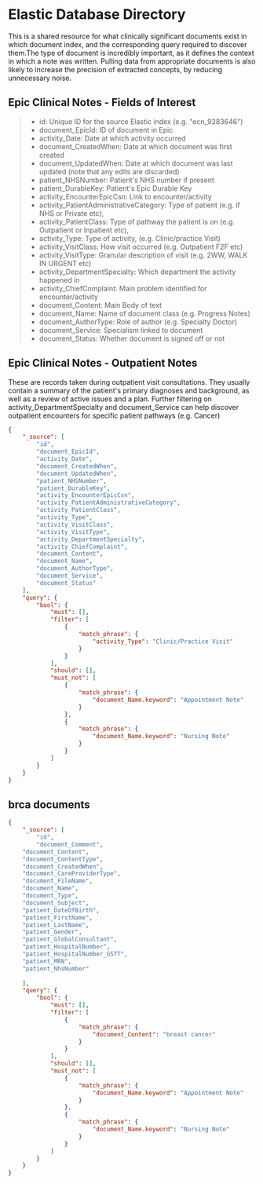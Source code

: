 # Elastic Database Directory

This is a shared resource for what clinically significant documents exist in which document index, and the corresponding query required to discover them.The type of document is incredibly important, as it defines the context in which a note was written. Pulling data from appropriate documents is also likely to increase the precision of extracted concepts, by reducing unnecessary noise.

## Epic Clinical Notes - Fields of Interest

> * id: Unique ID for the source Elastic index (e.g. "ecn_9283646")
> * document_EpicId: ID of document in Epic
> * activity_Date: Date at which activity occurred
> * document_CreatedWhen: Date at which document was first created
> * document_UpdatedWhen: Date at which document was last updated (note that any edits are discarded)
> * patient_NHSNumber: Patient's NHS number if present
> * patient_DurableKey: Patient's Epic Durable Key
> * activity_EncounterEpicCsn: Link to encounter/activity
> * activity_PatientAdministrativeCategory: Type of patient (e.g. if NHS or Private etc),
> * activity_PatientClass: Type of pathway the patient is on (e.g. Outpatient or Inpatient etc),
> * activity_Type: Type of activity, (e.g. Clinic/practice Visit)
> * activity_VisitClass: How visit occurred (e.g. Outpatient F2F etc)
> * activity_VisitType: Granular description of visit (e.g. 2WW, WALK IN URGENT etc)
> * activity_DepartmentSpecialty: Which department the activity happened in
> * activity_ChiefComplaint: Main problem identified for encounter/activity
> * document_Content: Main Body of text
> * document_Name: Name of document class (e.g. Progress Notes)
> * document_AuthorType: Role of author (e.g. Specialty Doctor)
> * document_Service: Specialism linked to document
> * document_Status: Whether document is signed off or not

## Epic Clinical Notes - Outpatient Notes

These are records taken during outpatient visit consultations. They usually contain a summary of the patient's primary diagnoses and background, as well as a review of active issues and a plan. Further filtering on activity_DepartmentSpecialty and document_Service can help discover outpatient encounters for specific patient pathways (e.g. Cancer)

```json
{
    "_source": [
        "id",
        "document_EpicId",
        "activity_Date",
        "document_CreatedWhen",
        "document_UpdatedWhen",
        "patient_NHSNumber",
        "patient_DurableKey",
        "activity_EncounterEpicCsn",
        "activity_PatientAdministrativeCategory",
        "activity_PatientClass",
        "activity_Type",
        "activity_VisitClass",
        "activity_VisitType",
        "activity_DepartmentSpecialty",
        "activity_ChiefComplaint",
        "document_Content",
        "document_Name",
        "document_AuthorType",
        "document_Service",
        "document_Status"
    ],
    "query": {
        "bool": {
            "must": [],
            "filter": [
                {
                    "match_phrase": {
                        "activity_Type": "Clinic/Practice Visit"
                    }
                }
            ],
            "should": [],
            "must_not": [
                {
                    "match_phrase": {
                        "document_Name.keyword": "Appointment Note"
                    }
                },
                {
                    "match_phrase": {
                        "document_Name.keyword": "Nursing Note"
                    }
                }
            ]
        }
    }
}
```

## brca documents
```json
{
    "_source": [
        "id",
        "document_Comment",
	"document_Content",
	"document_ContentType",
	"document_CreatedWhen",
	"document_CareProviderType",
	"document_FileName",
	"document_Name",
	"document_Type",
	"document_Subject",
	"patient_DateOfBirth",
	"patient_FirstName",
	"patient_LastName",
	"patient_Gender",
	"patient_GlobalConsultant",
	"patient_HospitalNumber",
	"patient_HospitalNumber_GSTT",
	"patient_MRN",
	"patient_NhsNumber"
	
    ],
    "query": {
        "bool": {
            "must": [],
            "filter": [
                {
                    "match_phrase": {
                        "document_Content": "breast cancer"
                    }
                }
            ],
            "should": [],
            "must_not": [
                {
                    "match_phrase": {
                        "document_Name.keyword": "Appointment Note"
                    }
                },
                {
                    "match_phrase": {
                        "document_Name.keyword": "Nursing Note"
                    }
                }
            ]
        }
    }
}
```